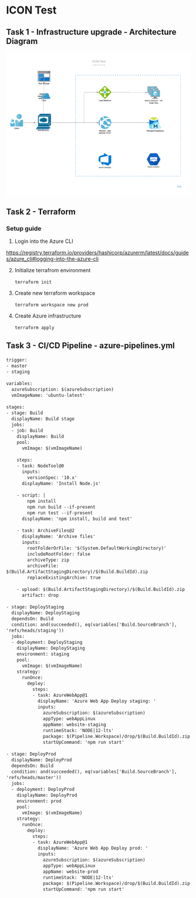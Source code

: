 # ICON Test

## Task 1 - Infrastructure upgrade - Architecture Diagram
![enter image description here](https://github.com/wkcVishmal/icon-test/blob/main/architecture.png)

## Task 2 - Terraform
### Setup guide
1. Login into the Azure CLI

https://registry.terraform.io/providers/hashicorp/azurerm/latest/docs/guides/azure_cli#logging-into-the-azure-cli

2. Initialize terrafrom environment

    ```terraform init```

3. Create new terraform workspace

    ```terraform workspace new prod```

4. Create Azure infrastructure

    ```terraform apply```


## Task 3 - CI/CD Pipeline - azure-pipelines.yml

```
trigger:
- master
- staging

variables:
  azureSubscription: $(azureSubscription)
  vmImageName: 'ubuntu-latest'

stages:
- stage: Build
  displayName: Build stage
  jobs:
  - job: Build
    displayName: Build
    pool:
      vmImage: $(vmImageName)

    steps:
    - task: NodeTool@0
      inputs:
        versionSpec: '10.x'
      displayName: 'Install Node.js'

    - script: |
        npm install
        npm run build --if-present
        npm run test --if-present
      displayName: 'npm install, build and test'

    - task: ArchiveFiles@2
      displayName: 'Archive files'
      inputs:
        rootFolderOrFile: '$(System.DefaultWorkingDirectory)'
        includeRootFolder: false
        archiveType: zip
        archiveFile: $(Build.ArtifactStagingDirectory)/$(Build.BuildId).zip
        replaceExistingArchive: true

    - upload: $(Build.ArtifactStagingDirectory)/$(Build.BuildId).zip
      artifact: drop

- stage: DeployStaging
  displayName: DeployStaging
  dependsOn: Build
  condition: and(succeeded(), eq(variables['Build.SourceBranch'], 'refs/heads/staging'))
  jobs:
  - deployment: DeployStaging
    displayName: DeployStaging
    environment: staging
    pool:
      vmImage: $(vmImageName)
    strategy:
      runOnce:
        deploy:
          steps:
          - task: AzureWebApp@1
            displayName: 'Azure Web App Deploy staging: '
            inputs:
              azureSubscription: $(azureSubscription)
              appType: webAppLinux
              appName: website-staging
              runtimeStack: 'NODE|12-lts'
              package: $(Pipeline.Workspace)/drop/$(Build.BuildId).zip
              startUpCommand: 'npm run start'

- stage: DeployProd
  displayName: DeployProd
  dependsOn: Build
  condition: and(succeeded(), eq(variables['Build.SourceBranch'], 'refs/heads/master'))
  jobs:
  - deployment: DeployProd
    displayName: DeployProd
    environment: prod
    pool:
      vmImage: $(vmImageName)
    strategy:
      runOnce:
        deploy:
          steps:
          - task: AzureWebApp@1
            displayName: 'Azure Web App Deploy prod: '
            inputs:
              azureSubscription: $(azureSubscription)
              appType: webAppLinux
              appName: website-prod
              runtimeStack: 'NODE|12-lts'
              package: $(Pipeline.Workspace)/drop/$(Build.BuildId).zip
              startUpCommand: 'npm run start'
```